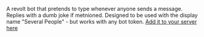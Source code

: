 A revolt bot that pretends to type whenever anyone sends a message.
Replies with a dumb joke if metnioned.
Designed to be used with the display name "Several People" - but works with any bot token.
[Add it to your server here](https://app.revolt.chat/bot/01HS1BEHN7KTMTPF2HXQ5MRH47)
